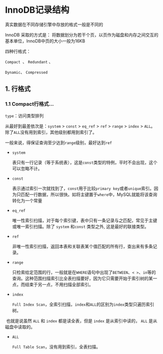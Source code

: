 # InnoDB记录结构

真实数据在不同存储引擎中存放的格式一般是不同的

InnoDB 采取的方式是： 将数据划分为若干个页，以页作为磁盘和内存之间交互的基本单位，InnoDB中页的大小一般为16KB 

四种行格式： 

`Compact `、 `Redundant` 、

`Dynamic`、  `Compressed`

## 1. 行格式

### 1.1  Compact行格式...





`type`：访问类型排列

从最好到最差依次是：`system` > ` const ` > ` eq_ref ` > ` ref ` > ` range ` > ` index ` > ` ALL `。除了`ALL`没有用到索引，其他级别都用到索引了。

一般来说，得保证查询至少达到` range `级别，最好达到` ref `

- ` system `

    表只有一行记录（等于系统表），这是`const`类型的特例，平时不会出现，这个可以忽略不计。

- ` const `

    表示通过索引一次就找到了，`const`用于比较`primary key`或者`unique`索引。因为只匹配一行数据，所以很快。如将主键置于`where`中，MySQL就能将该查询转化为一个常量 

- ` eq_ref `

    唯一性索引扫描，对于每个索引键，表中只有一条记录与之匹配，常见于主键或唯一索引扫描。除了 `system` 和`const` 类型之外, 这是最好的联接类型。 

- `ref`

    非唯一性索引扫描，返回本表和关联表某个值匹配的所有行，查出来有多条记录。 

- ` range `

    只检索给定范围的行，一般就是在`WHERE`语句中出现了`BETWEEN`、`< >`、`in`等的查询。这种范围扫描索引比全表扫描要好，因为它只需要开始于索引树的某一点，而结束于另一点，不用扫描全部索引。 

- ` index `

    `Full Index Scan`，全索引扫描，`index`和`ALL`的区别为`index`类型只遍历索引树。

​		 也就是说虽然 ` ALL ` 和 ` index ` 都是读全表，但是 ` index ` 是从索引中读的， ` ALL ` 是从磁盘中读取的。  

- ` ALL `

    `Full Table Scan`，没有用到索引，全表扫描。
